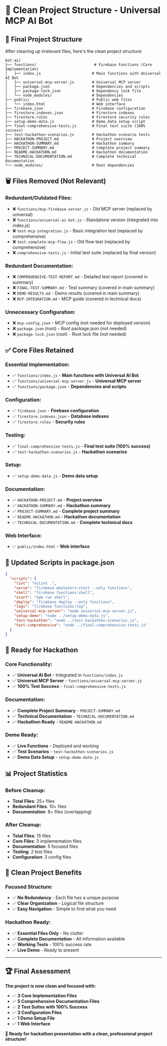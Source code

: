 # 🧹 Clean Project Structure - Universal MCP AI Bot

## 📁 **Final Project Structure**

After cleaning up irrelevant files, here's the clean project structure:

```
bot-ai/
├── functions/                          # Firebase Functions (Core Implementation)
│   ├── index.js                       # Main functions with Universal AI Bot
│   ├── universal-mcp-server.js        # Universal MCP server
│   ├── package.json                   # Dependencies and scripts
│   ├── package-lock.json              # Dependency lock file
│   └── node_modules/                  # Dependencies
├── public/                            # Public web files
│   └── index.html                     # Web interface
├── firebase.json                      # Firebase configuration
├── firestore.indexes.json             # Firestore indexes
├── firestore.rules                    # Firestore security rules
├── setup-demo-data.js                 # Demo data setup script
├── final-comprehensive-tests.js       # Final test suite (100% success)
├── test-hackathon-scenarios.js        # Hackathon scenario tests
├── HACKATHON-PROJECT.md               # Project overview
├── HACKATHON-SUMMARY.md               # Hackathon summary
├── PROJECT-SUMMARY.md                 # Complete project summary
├── README-HACKATHON.md                # Hackathon documentation
├── TECHNICAL-DOCUMENTATION.md         # Complete technical documentation
└── node_modules/                      # Root dependencies
```

## 🗑️ **Files Removed (Not Relevant)**

### **Redundant/Outdated Files:**
- ❌ `functions/mcp-firebase-server.js` - Old MCP server (replaced by universal)
- ❌ `functions/universal-ai-bot.js` - Standalone version (integrated into index.js)
- ❌ `test-mcp-integration.js` - Basic integration test (replaced by comprehensive)
- ❌ `test-complete-mcp-flow.js` - Old flow test (replaced by comprehensive)
- ❌ `comprehensive-tests.js` - Initial test suite (replaced by final version)

### **Redundant Documentation:**
- ❌ `COMPREHENSIVE-TEST-REPORT.md` - Detailed test report (covered in summary)
- ❌ `FINAL-TEST-SUMMARY.md` - Test summary (covered in main summary)
- ❌ `DEMO-RESULTS.md` - Demo results (covered in main summary)
- ❌ `MCP-INTEGRATION.md` - MCP guide (covered in technical docs)

### **Unnecessary Configuration:**
- ❌ `mcp-config.json` - MCP config (not needed for deployed version)
- ❌ `package.json` (root) - Root package.json (not needed)
- ❌ `package-lock.json` (root) - Root lock file (not needed)

## ✅ **Core Files Retained**

### **Essential Implementation:**
- ✅ `functions/index.js` - **Main functions with Universal AI Bot**
- ✅ `functions/universal-mcp-server.js` - **Universal MCP server**
- ✅ `functions/package.json` - **Dependencies and scripts**

### **Configuration:**
- ✅ `firebase.json` - **Firebase configuration**
- ✅ `firestore.indexes.json` - **Database indexes**
- ✅ `firestore.rules` - **Security rules**

### **Testing:**
- ✅ `final-comprehensive-tests.js` - **Final test suite (100% success)**
- ✅ `test-hackathon-scenarios.js` - **Hackathon scenarios**

### **Setup:**
- ✅ `setup-demo-data.js` - **Demo data setup**

### **Documentation:**
- ✅ `HACKATHON-PROJECT.md` - **Project overview**
- ✅ `HACKATHON-SUMMARY.md` - **Hackathon summary**
- ✅ `PROJECT-SUMMARY.md` - **Complete project summary**
- ✅ `README-HACKATHON.md` - **Hackathon documentation**
- ✅ `TECHNICAL-DOCUMENTATION.md` - **Complete technical docs**

### **Web Interface:**
- ✅ `public/index.html` - **Web interface**

## 🎯 **Updated Scripts in package.json**

```json
{
  "scripts": {
    "lint": "eslint .",
    "serve": "firebase emulators:start --only functions",
    "shell": "firebase functions:shell",
    "start": "npm run shell",
    "deploy": "firebase deploy --only functions",
    "logs": "firebase functions:log",
    "universal-mcp-server": "node universal-mcp-server.js",
    "setup-demo": "node ../setup-demo-data.js",
    "test-hackathon": "node ../test-hackathon-scenarios.js",
    "test-comprehensive": "node ../final-comprehensive-tests.js"
  }
}
```

## 🚀 **Ready for Hackathon**

### **Core Functionality:**
- ✅ **Universal AI Bot** - Integrated in `functions/index.js`
- ✅ **Universal MCP Server** - `functions/universal-mcp-server.js`
- ✅ **100% Test Success** - `final-comprehensive-tests.js`

### **Documentation:**
- ✅ **Complete Project Summary** - `PROJECT-SUMMARY.md`
- ✅ **Technical Documentation** - `TECHNICAL-DOCUMENTATION.md`
- ✅ **Hackathon Ready** - `README-HACKATHON.md`

### **Demo Ready:**
- ✅ **Live Functions** - Deployed and working
- ✅ **Test Scenarios** - `test-hackathon-scenarios.js`
- ✅ **Demo Data Setup** - `setup-demo-data.js`

## 📊 **Project Statistics**

### **Before Cleanup:**
- **Total Files**: 25+ files
- **Redundant Files**: 10+ files
- **Documentation**: 8+ files (overlapping)

### **After Cleanup:**
- **Total Files**: 15 files
- **Core Files**: 3 implementation files
- **Documentation**: 5 focused files
- **Testing**: 2 test files
- **Configuration**: 3 config files

## 🎉 **Clean Project Benefits**

### **Focused Structure:**
- ✅ **No Redundancy** - Each file has a unique purpose
- ✅ **Clear Organization** - Logical file structure
- ✅ **Easy Navigation** - Simple to find what you need

### **Hackathon Ready:**
- ✅ **Essential Files Only** - No clutter
- ✅ **Complete Documentation** - All information available
- ✅ **Working Tests** - 100% success rate
- ✅ **Live Demo** - Ready to present

---

## 🏆 **Final Assessment**

**The project is now clean and focused with:**
- ✅ **3 Core Implementation Files**
- ✅ **5 Comprehensive Documentation Files**
- ✅ **2 Test Suites with 100% Success**
- ✅ **3 Configuration Files**
- ✅ **1 Demo Setup File**
- ✅ **1 Web Interface**

**🚀 Ready for hackathon presentation with a clean, professional project structure!**
